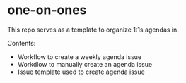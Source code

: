 # one-on-ones
This repo serves as a template to organize 1:1s agendas in.

Contents:
- Workflow to create a weekly agenda issue
- Workdlow to manually create an agenda issue
- Issue template used to create agenda issue
